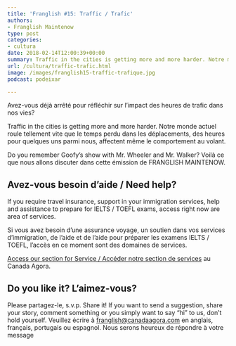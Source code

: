 ```yaml
---
title: 'Franglish #15: Traffic / Trafic'
authors:
- Franglish Maintenow
type: post
categories:
- cultura
date: 2018-02-14T12:00:39+00:00
summary: Traffic in the cities is getting more and more harder. Notre monde actuel roule tellement vite que le temps perdu dans les déplacements, des heures pour quelques uns parmi nous, affectent même le comportement au volant.
url: /cultura/traffic-trafic.html
image: /images/franglish15-traffic-trafique.jpg
podcast: podeixar

---
```

Avez-vous déjà arrêté pour réfléchir sur l’impact des heures de trafic dans nos vies?

Traffic in the cities is getting more and more harder. Notre monde actuel roule tellement vite que le temps perdu dans les déplacements, des heures pour quelques uns parmi nous, affectent même le comportement au volant.

Do you remember Goofy&#8217;s show with Mr. Wheeler and Mr. Walker? Voilà ce que nous allons discuter dans cette émission de FRANGLISH MAINTENOW.

## Avez-vous besoin d&#8217;aide / Need help?

If you require travel insurance, support in your immigration services, help and assistance to prepare for IELTS / TOEFL exams, access right now are area of services.

Si vous avez besoin d&#8217;une assurance voyage, un soutien dans vos services d&#8217;immigration, de l&#8217;aide et de l&#8217;aide pour préparer les examens IELTS / TOEFL, l&#8217;accès en ce moment sont des domaines de services.

[Access our section for Service / Accéder notre section de services][1] au Canada Agora.

## Do you like it? L&#8217;aimez-vous?

Please partagez-le, s.v.p. Share it! If you want to send a suggestion, share your story, comment something or you simply want to say “hi” to us, don’t hold yourself. Veuillez écrire à <franglish@canadaagora.com> en anglais, français, portugais ou espagnol. Nous serons heureux de répondre à votre message

 [1]: /servicos